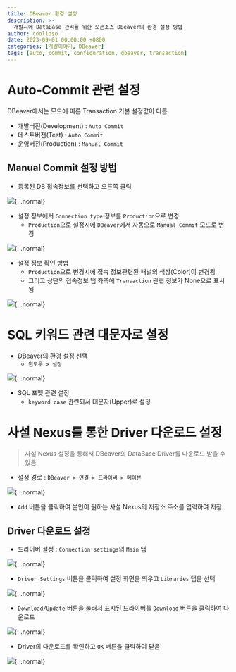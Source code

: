 ```yaml
---
title: DBeaver 환경 설정
description: >-
  개발시에 DataBase 관리를 위한 오픈소스 DBeaver의 환경 설정 방법
author: coolioso
date: 2023-09-01 00:00:00 +0800
categories: [개발이야기, DBeaver]
tags: [auto, commit, configuration, dbeaver, transaction]
---
```


# Auto-Commit 관련 설정

DBeaver에서는 모드에 따른 Transaction 기본 설정값이 다름.

- 개발버전(Development) : `Auto Commit`
- 테스트버전(Test) : `Auto Commit`
- 운영버전(Production) : `Manual Commit`



## Manual Commit 설정 방법

- 등록된 DB 접속정보를 선택하고 오른쪽 클릭

![](/cms-assets/posts/20230901/DBeaver-Step1.png){: .normal}

- 설정 정보에서 `Connection type` 정보를 `Production`으로 변경
    - `Production`으로 설정시에 `DBeaver`에서 자동으로 `Manual Commit` 모드로 변경
 
![](/cms-assets/posts/20230901/DBeaver-Step2.png){: .normal}


- 설정 정보 확인 방법
    - `Production`으로 변경시에 접속 정보관련된 패널의 색상(Color)이 변경됨
    - 그리고 상단의 접속정보 탭 좌측에 `Transaction` 관련 정보가 None으로 표시됨
    
![](/cms-assets/posts/20230901/DBeaver-Step3.png){: .normal}


# SQL 키워드 관련 대문자로 설정

- DBeaver의 환경 설정 선택
    - `윈도우 > 설정`

![](/cms-assets/posts/20230901/DBeaver-Step4.png){: .normal}


- SQL 포맷 관련 설정
    - `keyword case` 관련되서 대문자(Upper)로 설정


# 사설 Nexus를 통한 Driver 다운로드 설정

> 사설 Nexus 설정을 통해서 DBeaver의 DataBase Driver를 다운로드 받을 수 있음

- 설정 경로 : `DBeaver > 연결 > 드라이버 > 메이븐`

![](/cms-assets/posts/20230901/DBeaver-Step5.png){: .normal}

- `Add` 버튼을 클릭하여 본인이 원하는 사설 Nexus의 저장소 주소를 입력하여 저장


## Driver 다운로드 설정

- 드라이버 설정 : `Connection settings`의 `Main` 탭

![](/cms-assets/posts/20230901/DBeaver-Step6.png){: .normal}

- `Driver Settings` 버튼을 클릭하여 설정 화면을 띄우고 `Libraries` 탭을 선택

![](/cms-assets/posts/20230901/DBeaver-Step7.png){: .normal}

- `Download/Update` 버튼을 눌러서 표시된 드라이버를 `Download` 버튼을 클릭하여 다운로드

![](/cms-assets/posts/20230901/DBeaver-Step8.png){: .normal}

- Driver의 다운로드를 확인하고 `OK` 버튼을 클릭하여 닫음

![](/cms-assets/posts/20230901/DBeaver-Step9.png){: .normal}